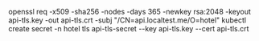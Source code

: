 openssl req -x509 -sha256 -nodes -days 365 -newkey rsa:2048 -keyout api-tls.key -out api-tls.crt -subj "/CN=api.localtest.me/O=hotel"
kubectl create secret -n hotel tls api-tls-secret --key api-tls.key --cert api-tls.crt